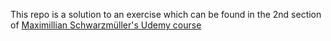 This repo is a solution to an exercise which can be found in the 2nd section of [Maximillian Schwarzmüller's Udemy course](https://www.udemy.com/ionic-2-the-practical-guide-to-building-ios-android-apps)